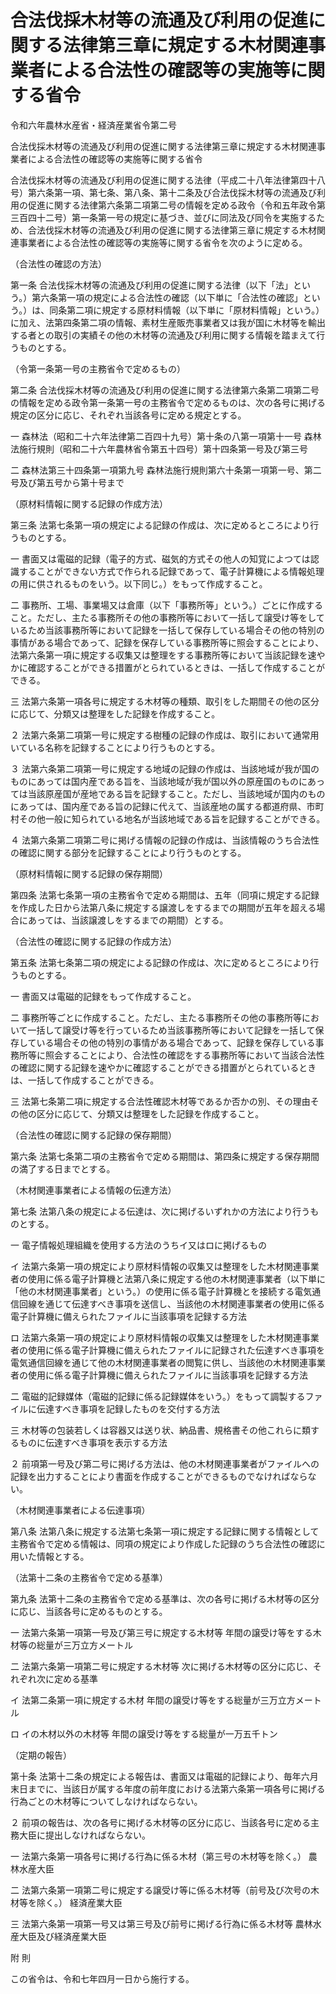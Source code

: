 # 合法伐採木材等の流通及び利用の促進に関する法律第三章に規定する木材関連事業者による合法性の確認等の実施等に関する省令

令和六年農林水産省・経済産業省令第二号

合法伐採木材等の流通及び利用の促進に関する法律第三章に規定する木材関連事業者による合法性の確認等の実施等に関する省令

合法伐採木材等の流通及び利用の促進に関する法律（平成二十八年法律第四十八号）第六条第一項、第七条、第八条、第十二条及び合法伐採木材等の流通及び利用の促進に関する法律第六条第二項第二号の情報を定める政令（令和五年政令第三百四十二号）第一条第一号の規定に基づき、並びに同法及び同令を実施するため、合法伐採木材等の流通及び利用の促進に関する法律第三章に規定する木材関連事業者による合法性の確認等の実施等に関する省令を次のように定める。

（合法性の確認の方法）

第一条 合法伐採木材等の流通及び利用の促進に関する法律（以下「法」という。）第六条第一項の規定による合法性の確認（以下単に「合法性の確認」という。）は、同条第二項に規定する原材料情報（以下単に「原材料情報」という。）に加え、法第四条第二項の情報、素材生産販売事業者又は我が国に木材等を輸出する者との取引の実績その他の木材等の流通及び利用に関する情報を踏まえて行うものとする。

（令第一条第一号の主務省令で定めるもの）

第二条 合法伐採木材等の流通及び利用の促進に関する法律第六条第二項第二号の情報を定める政令第一条第一号の主務省令で定めるものは、次の各号に掲げる規定の区分に応じ、それぞれ当該各号に定める規定とする。

一 森林法（昭和二十六年法律第二百四十九号）第十条の八第一項第十一号 森林法施行規則（昭和二十六年農林省令第五十四号）第十四条第一号及び第三号

二 森林法第三十四条第一項第九号 森林法施行規則第六十条第一項第一号、第二号及び第五号から第十号まで

（原材料情報に関する記録の作成方法）

第三条 法第七条第一項の規定による記録の作成は、次に定めるところにより行うものとする。

一 書面又は電磁的記録（電子的方式、磁気的方式その他人の知覚によつては認識することができない方式で作られる記録であって、電子計算機による情報処理の用に供されるものをいう。以下同じ。）をもって作成すること。

二 事務所、工場、事業場又は倉庫（以下「事務所等」という。）ごとに作成すること。ただし、主たる事務所その他の事務所等において一括して譲受け等をしているため当該事務所等において記録を一括して保存している場合その他の特別の事情がある場合であって、記録を保存している事務所等に照会することにより、法第六条第一項に規定する収集又は整理をする事務所等において当該記録を速やかに確認することができる措置がとられているときは、一括して作成することができる。

三 法第六条第一項各号に規定する木材等の種類、取引をした期間その他の区分に応じて、分類又は整理をした記録を作成すること。

２ 法第六条第二項第一号に規定する樹種の記録の作成は、取引において通常用いている名称を記録することにより行うものとする。

３ 法第六条第二項第一号に規定する地域の記録の作成は、当該地域が我が国のものにあっては国内産である旨を、当該地域が我が国以外の原産国のものにあっては当該原産国が産地である旨を記録すること。ただし、当該地域が国内のものにあっては、国内産である旨の記録に代えて、当該産地の属する都道府県、市町村その他一般に知られている地名が当該地域である旨を記録することができる。

４ 法第六条第二項第二号に掲げる情報の記録の作成は、当該情報のうち合法性の確認に関する部分を記録することにより行うものとする。

（原材料情報に関する記録の保存期間）

第四条 法第七条第一項の主務省令で定める期間は、五年（同項に規定する記録を作成した日から法第八条に規定する譲渡しをするまでの期間が五年を超える場合にあっては、当該譲渡しをするまでの期間）とする。

（合法性の確認に関する記録の作成方法）

第五条 法第七条第二項の規定による記録の作成は、次に定めるところにより行うものとする。

一 書面又は電磁的記録をもって作成すること。

二 事務所等ごとに作成すること。ただし、主たる事務所その他の事務所等において一括して譲受け等を行っているため当該事務所等において記録を一括して保存している場合その他の特別の事情がある場合であって、記録を保存している事務所等に照会することにより、合法性の確認をする事務所等において当該合法性の確認に関する記録を速やかに確認することができる措置がとられているときは、一括して作成することができる。

三 法第七条第二項に規定する合法性確認木材等であるか否かの別、その理由その他の区分に応じて、分類又は整理をした記録を作成すること。

（合法性の確認に関する記録の保存期間）

第六条 法第七条第二項の主務省令で定める期間は、第四条に規定する保存期間の満了する日までとする。

（木材関連事業者による情報の伝達方法）

第七条 法第八条の規定による伝達は、次に掲げるいずれかの方法により行うものとする。

一 電子情報処理組織を使用する方法のうちイ又はロに掲げるもの

イ 法第六条第一項の規定により原材料情報の収集又は整理をした木材関連事業者の使用に係る電子計算機と法第八条に規定する他の木材関連事業者（以下単に「他の木材関連事業者」という。）の使用に係る電子計算機とを接続する電気通信回線を通じて伝達すべき事項を送信し、当該他の木材関連事業者の使用に係る電子計算機に備えられたファイルに当該事項を記録する方法

ロ 法第六条第一項の規定により原材料情報の収集又は整理をした木材関連事業者の使用に係る電子計算機に備えられたファイルに記録された伝達すべき事項を電気通信回線を通じて他の木材関連事業者の閲覧に供し、当該他の木材関連事業者の使用に係る電子計算機に備えられたファイルに当該事項を記録する方法

二 電磁的記録媒体（電磁的記録に係る記録媒体をいう。）をもって調製するファイルに伝達すべき事項を記録したものを交付する方法

三 木材等の包装若しくは容器又は送り状、納品書、規格書その他これらに類するものに伝達すべき事項を表示する方法

２ 前項第一号及び第二号に掲げる方法は、他の木材関連事業者がファイルへの記録を出力することにより書面を作成することができるものでなければならない。

（木材関連事業者による伝達事項）

第八条 法第八条に規定する法第七条第一項に規定する記録に関する情報として主務省令で定める情報は、同項の規定により作成した記録のうち合法性の確認に用いた情報とする。

（法第十二条の主務省令で定める基準）

第九条 法第十二条の主務省令で定める基準は、次の各号に掲げる木材等の区分に応じ、当該各号に定めるものとする。

一 法第六条第一項第一号及び第三号に規定する木材等 年間の譲受け等をする木材等の総量が三万立方メートル

二 法第六条第一項第二号に規定する木材等 次に掲げる木材等の区分に応じ、それぞれ次に定める基準

イ 法第二条第一項に規定する木材 年間の譲受け等をする総量が三万立方メートル

ロ イの木材以外の木材等 年間の譲受け等をする総量が一万五千トン

（定期の報告）

第十条 法第十二条の規定による報告は、書面又は電磁的記録により、毎年六月末日までに、当該日が属する年度の前年度における法第六条第一項各号に掲げる行為ごとの木材等についてしなければならない。

２ 前項の報告は、次の各号に掲げる木材等の区分に応じ、当該各号に定める主務大臣に提出しなければならない。

一 法第六条第一項各号に掲げる行為に係る木材（第三号の木材等を除く。） 農林水産大臣

二 法第六条第一項第二号に規定する譲受け等に係る木材等（前号及び次号の木材等を除く。） 経済産業大臣

三 法第六条第一項第一号又は第三号及び前号に掲げる行為に係る木材等 農林水産大臣及び経済産業大臣

附 則

この省令は、令和七年四月一日から施行する。
